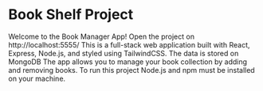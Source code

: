 # Book Shelf Project

Welcome to the Book Manager App!
Open the project on http://localhost:5555/
This is a full-stack web application built with React, Express, Node.js, and styled using TailwindCSS.
The data is stored on MongoDB
The app allows you to manage your book collection by adding and removing books.
To run this project Node.js and npm must be installed on your machine.
